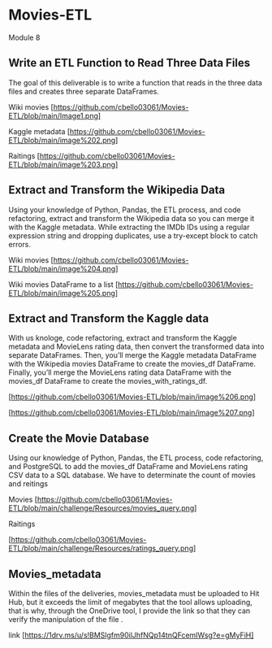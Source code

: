 # Movies-ETL
Module 8

## Write an ETL Function to Read Three Data Files

The goal of this deliverable is to write a function that reads in the three data files and creates three separate DataFrames.

Wiki movies
[https://github.com/cbello03061/Movies-ETL/blob/main/Image1.png]

Kaggle metadata
[https://github.com/cbello03061/Movies-ETL/blob/main/image%202.png]

Raitings
[https://github.com/cbello03061/Movies-ETL/blob/main/image%203.png]

## Extract and Transform the Wikipedia Data

Using your knowledge of Python, Pandas, the ETL process, and code refactoring, extract and transform the Wikipedia data so you can merge it with the Kaggle metadata. While extracting the IMDb IDs using a regular expression string and dropping duplicates, use a try-except block to catch errors.

Wiki movies
[https://github.com/cbello03061/Movies-ETL/blob/main/image%204.png]

Wiki movies DataFrame to a list
[https://github.com/cbello03061/Movies-ETL/blob/main/image%205.png]

## Extract and Transform the Kaggle data

With us knologe, code refactoring, extract and transform the Kaggle metadata and MovieLens rating data, then convert the transformed data into separate DataFrames. Then, you’ll merge the Kaggle metadata DataFrame with the Wikipedia movies DataFrame to create the movies_df DataFrame. Finally, you’ll merge the MovieLens rating data DataFrame with the movies_df DataFrame to create the movies_with_ratings_df.

[https://github.com/cbello03061/Movies-ETL/blob/main/image%206.png]

[https://github.com/cbello03061/Movies-ETL/blob/main/image%207.png]

## Create the Movie Database

Using  our knowledge of Python, Pandas, the ETL process, code refactoring, and PostgreSQL to add the movies_df DataFrame and MovieLens rating CSV data to a SQL database. We have to determinate the count of movies and reitings

Movies
[https://github.com/cbello03061/Movies-ETL/blob/main/challenge/Resources/movies_query.png]

Raitings

[https://github.com/cbello03061/Movies-ETL/blob/main/challenge/Resources/ratings_query.png]

## Movies_metadata

Within the files of the deliveries, movies_metadata must be uploaded to Hit Hub, but it exceeds the limit of megabytes that the tool allows uploading, that is why, through the OneDrive tool, I provide the link so that they can verify the manipulation of the file .

link [https://1drv.ms/u/s!BMSlgfm90ilJhfNQp14tnQFcemIWsg?e=gMyFiH]